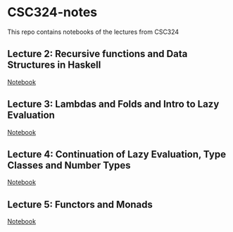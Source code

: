 # CSC324-notes
This repo contains notebooks of the lectures from CSC324


## Lecture 2: Recursive functions and Data Structures in Haskell
[Notebook](https://nbviewer.jupyter.org/github/nasirhemed/CSC324-notes/blob/master/Lectures/Lecture2.ipynb)

## Lecture 3: Lambdas and Folds and Intro to Lazy Evaluation
[Notebook](https://nbviewer.jupyter.org/github/nasirhemed/CSC324-notes/blob/master/Lectures/Lecture%203.ipynb)

## Lecture 4: Continuation of Lazy Evaluation, Type Classes and Number Types
[Notebook](https://nbviewer.jupyter.org/github/nasirhemed/CSC324-notes/blob/master/Lectures/Lecture4.ipynb#)
## Lecture 5: Functors and Monads
[Notebook](https://nbviewer.jupyter.org/github/nasirhemed/CSC324-notes/blob/master/Lectures/Lecture5.ipynb#)
